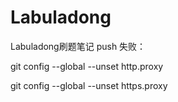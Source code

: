 # Labuladong
 Labuladong刷题笔记
 push 失败： 

 git config --global --unset http.proxy 

 git config --global --unset https.proxy
 